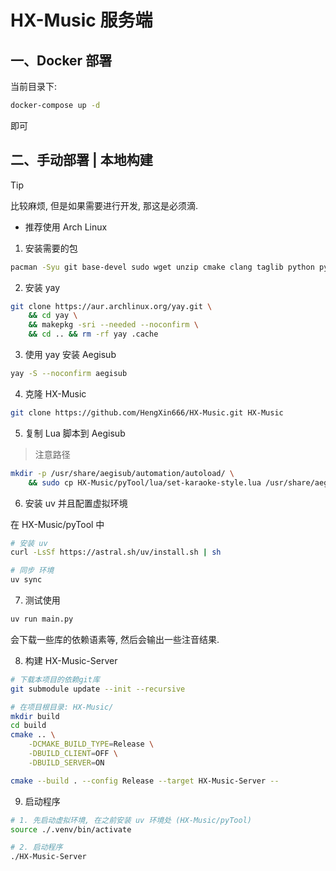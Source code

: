 # HX-Music 服务端

## 一、Docker 部署

当前目录下:

```sh
docker-compose up -d
```

即可

## 二、手动部署 | 本地构建

> [!TIP]
> 比较麻烦, 但是如果需要进行开发, 那这是必须滴.

- 推荐使用 Arch Linux

1. 安装需要的包

```sh
pacman -Syu git base-devel sudo wget unzip cmake clang taglib python python-pip pybind11 openssl
```

2. 安装 yay

```sh
git clone https://aur.archlinux.org/yay.git \
    && cd yay \
    && makepkg -sri --needed --noconfirm \
    && cd .. && rm -rf yay .cache
```

3. 使用 yay 安装 Aegisub

```sh
yay -S --noconfirm aegisub
```

4. 克隆 HX-Music

```sh
git clone https://github.com/HengXin666/HX-Music.git HX-Music
```

5. 复制 Lua 脚本到 Aegisub

> 注意路径

```sh
mkdir -p /usr/share/aegisub/automation/autoload/ \
    && sudo cp HX-Music/pyTool/lua/set-karaoke-style.lua /usr/share/aegisub/automation/autoload/
```

6. 安装 uv 并且配置虚拟环境

在 HX-Music/pyTool 中

```sh
# 安装 uv
curl -LsSf https://astral.sh/uv/install.sh | sh

# 同步 环境
uv sync
```

7. 测试使用

```sh
uv run main.py
```

会下载一些库的依赖语素等, 然后会输出一些注音结果.

8. 构建 HX-Music-Server

```sh
# 下载本项目的依赖git库
git submodule update --init --recursive

# 在项目根目录: HX-Music/
mkdir build
cd build
cmake .. \
    -DCMAKE_BUILD_TYPE=Release \
    -DBUILD_CLIENT=OFF \
    -DBUILD_SERVER=ON

cmake --build . --config Release --target HX-Music-Server --
```

9. 启动程序

```sh
# 1. 先启动虚拟环境, 在之前安装 uv 环境处 (HX-Music/pyTool)
source ./.venv/bin/activate

# 2. 启动程序
./HX-Music-Server
```
